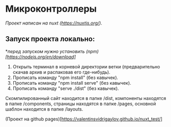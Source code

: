 # Микроконтроллеры

*Проект написан на nuxt (https://nuxtjs.org/).*

## Запуск проекта локально:
**перед запуском нужно установить (npm)[https://nodejs.org/en/download]*
1. Открыть терминал в корневой директории ветки (предварительно скачав архив и распаковав его где-нибудь).
2. Прописать команду "npm install" (без кавычек).
3. Прописать команду "npm install serve" (без кавычек).
4. Прописать команду "serve ./dist" (без кавычек).

Скомпилированный сайт находится в папке /dist, компоненты находятся в папке /components, страницы находятся в папке /pages, основной шаблон находится в папке /layouts.

(Проект на github pages)[https://valentinsvidrigaylov.github.io/nuxt_test/]